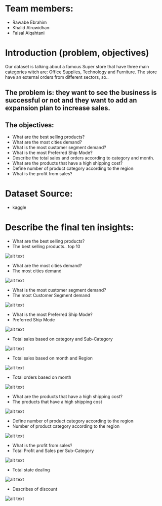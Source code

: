 # Team members:
- Rawabe Ebrahim
- Khalid Alruwidhan
- Faisal Alqahtani

# Introduction (problem, objectives)
Our dataset is talking about a famous Super store that have three main categories witch are: Office Supplies, Technology and Furniture. The store have an external orders from different sectors, so..

## The problem is: they want to see the business is successful or not and they want to add an expansion plan to increase sales.

## The objectives:
- What are the best selling products?
- What are the most cities demand?
- What is the most customer segment demand?
- What is the most Preferred Ship Mode?
- Describe the total sales and orders according to category and month.
- What are the products that have a high shipping cost?
- Define number of product category according to the region
- What is the profit from sales?


# Dataset Source:
- kaggle


# Describe the final ten insights:
- What are the best selling products?
- The best selling products.. top 10

![alt text](img/top10.png)

- What are the most cities demand?
- The most cities demand 

![alt text](img/map.png)

- What is the most customer segment demand?
- The most Customer Segment demand

![alt text](img/segment.png)

- What is the most Preferred Ship Mode?
- Preferred Ship Mode

![alt text](img/shipmethod.png)

- Total sales based on category and Sub-Category

![alt text](img/scategory.png)

- Total sales based on month and Region

![alt text](img/pregion.png)

- Total orders based on month

![alt text](img/orders.png)

- What are the products that have a high shipping cost?
- The products that have a high shipping cost

![alt text](img/prodcost.png)

- Define number of product category according to the region
- Number of product category according to the region

![alt text](img/region.png)

- What is the profit from sales?
- Total Profit and Sales per Sub-Category

![alt text](img/psales.png)

- Total state dealing

![alt text](img/stateDeal.png)

- Describes of discount

![alt text](img/discount.png)
